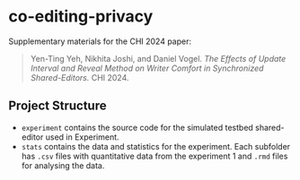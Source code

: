 # co-editing-privacy
Supplementary materials for the CHI 2024 paper:

> Yen-Ting Yeh, Nikhita Joshi, and Daniel Vogel. *The Effects of Update Interval and Reveal Method on Writer Comfort in Synchronized Shared-Editors.* CHI 2024.

## Project Structure

-   `experiment` contains the source code for the simulated testbed shared-editor used in Experiment.
-   `stats` contains the data and statistics for the experiment. Each subfolder has `.csv` files with quantitative data from the experiment 1 and `.rmd` files for analysing the data.

    
